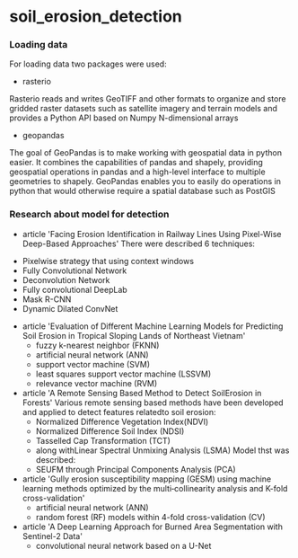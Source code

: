 # soil_erosion_detection
### Loading data
For loading data two packages were used: 
- rasterio
 
Rasterio reads and writes GeoTIFF and other formats to organize and store gridded raster datasets such as satellite imagery and terrain models and provides a Python API based on Numpy N-dimensional arrays
- geopandas

The goal of GeoPandas is to make working with geospatial data in python easier. It combines the capabilities of pandas and shapely, providing geospatial operations in pandas and a high-level interface to multiple geometries to shapely. GeoPandas enables you to easily do operations in python that would otherwise require a spatial database such as PostGIS

### Research about model for detection
 - article 'Facing Erosion Identification in Railway Lines Using Pixel-Wise Deep-Based Approaches'
 There were described 6 techniques:
  * Pixelwise strategy that using context windows
  * Fully Convolutional Network
  * Deconvolution Network
  * Fully convolutional DeepLab
  * Mask R-CNN
  * Dynamic Dilated ConvNet
- article 'Evaluation of Different Machine Learning Models for Predicting Soil Erosion in Tropical Sloping Lands of Northeast Vietnam'
  * fuzzy k-nearest neighbor (FKNN)
  * artificial neural network (ANN)
  * support vector machine (SVM)
  * least squares support vector machine (LSSVM)
  * relevance vector machine (RVM)
- article 'A Remote Sensing Based Method to Detect SoilErosion in Forests'
Various remote sensing based methods have been developed and applied to detect features relatedto soil erosion:
  * Normalized Difference Vegetation Index(NDVI)
  * Normalized Difference Soil Index (NDSI)
  * Tasselled Cap Transformation (TCT)
  * along withLinear Spectral Unmixing Analysis (LSMA)
Model thst was described:
  * SEUFM through Principal Components Analysis (PCA)
- article 'Gully erosion susceptibility mapping (GESM) using machine learning methods optimized by the multi‑collinearity analysis and K-fold cross-validation'
  * artificial neural network (ANN)
  * random forest (RF) models within 4-fold cross-validation (CV)
- article 'A Deep Learning Approach for Burned Area Segmentation with Sentinel-2 Data'
  * convolutional neural network based on a U-Net
